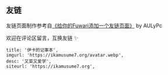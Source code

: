 ## 友链

友链页面制作参考自[《给你的Fuwari添加一个友链页面》](https://blog.aulypc0x0.online/posts/add_friendspage_in_fuwari/) by AULyPc

欢迎在评论区留言，互换友链 ✨

```text title="友链格式"
title: '伊卡的记事本',
imgurl: 'https://ikamusume7.org/avatar.webp',
desc: '又菜又爱学',
siteurl: 'https://ikamusume7.org',
```